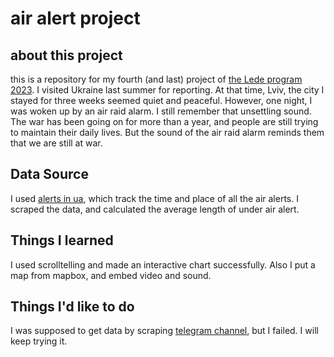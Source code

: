 # air alert project
## about this project
this is a repository for my fourth (and last) project of [the Lede program 2023](https://ledeprogram.com/).
I visited Ukraine last summer for reporting. At that time, Lviv, the city I stayed for three weeks seemed quiet and peaceful. However, one night, I was woken up by an air raid alarm. I still remember that unsettling sound.
The war has been going on for more than a year, and people are still trying to maintain their daily lives. But the sound of the air raid alarm reminds them that we are still at war.

## Data Source
I used [alerts in ua](https://alerts.in.ua/en), which track the time and place of all the air alerts. I scraped the data, and calculated the average length of under air alert.

## Things I learned
I used scrolltelling and made an interactive chart successfully. Also I put a map from mapbox, and embed video and sound.

## Things I'd like to do
I was supposed to get data by scraping [telegram channel](https://t.me/s/air_alert_ua), but I failed. I will keep trying it.
 
